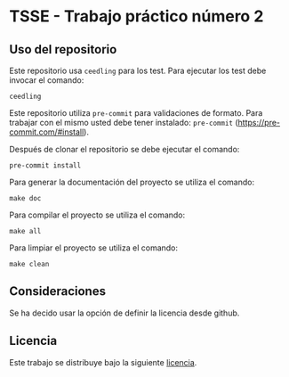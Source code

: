 # TSSE - Trabajo práctico número 2

## Uso del repositorio

Este repositorio usa `ceedling` para los test. Para ejecutar los test debe invocar el comando:

```
ceedling
```

Este repositorio utiliza `pre-commit` para validaciones de formato. Para trabajar con el mismo usted debe tener instalado: `pre-commit` (https://pre-commit.com/#install).

Después de clonar el repositorio se debe ejecutar el comando:

```
pre-commit install
```

Para generar la documentación del proyecto se utiliza el comando:

```
make doc
```

Para compilar el proyecto se utiliza el comando:

```
make all
```

Para limpiar el proyecto se utiliza el comando:

```
make clean
```
## Consideraciones

Se ha decido usar la opción de definir la licencia desde github.

## Licencia

Este trabajo se distribuye bajo la siguiente [licencia](/LICENSE).
